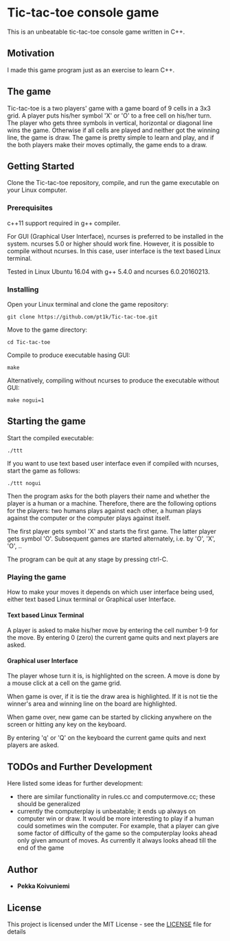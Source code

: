 # Tic-tac-toe console game

This is an unbeatable tic-tac-toe console game written in C++.

## Motivation

I made this game program just as an exercise to learn C++.


## The game

Tic-tac-toe is a two players' game with a game board of 9 cells in a 3x3 grid.
A player puts his/her symbol 'X' or 'O' to a free cell on his/her turn.
The player who gets three symbols in vertical, horizontal or diagonal line wins the game.
Otherwise if all cells are played and neither got the winning line, the game is draw.
The game is pretty simple to learn and play, and if the both players make their moves
optimally, the game ends to a draw.

## Getting Started

Clone the Tic-tac-toe repository, compile, and run the game executable on your Linux computer.

### Prerequisites

c++11 support required in g++ compiler.

For GUI (Graphical User Interface), ncurses is preferred to be installed in the system.
ncurses 5.0 or higher should work fine.
However, it is possible to compile without ncurses. In this case, user interface is the text based Linux terminal.

Tested in Linux Ubuntu 16.04 with g++ 5.4.0 and ncurses 6.0.20160213.


### Installing

Open your Linux terminal and clone the game repository:
```
git clone https://github.com/pt1k/Tic-tac-toe.git
```

Move to the game directory:
```
cd Tic-tac-toe
```
Compile to produce executable hasing GUI:
```
make
```
Alternatively, compiling without ncurses to produce the executable without GUI:
```
make nogui=1
```

## Starting the game

Start the compiled executable:
```
./ttt
```
If you want to use text based user interface even if compiled with ncurses, start the game as follows:
```
./ttt nogui
```

Then the program asks for the both players their name and whether the player is a human or a machine.
Therefore, there are the following options for the players: two humans plays against each other, a human plays against the computer or the computer plays against itself.

The first player gets symbol 'X' and starts the first game. The latter player gets symbol 'O'.
Subsequent games are started alternately, i.e. by 'O', 'X', 'O', ..

The program can be quit at any stage by pressing ctrl-C.

### Playing the game

How to make your moves it depends on which user interface being used, either text based Linux terminal or Graphical user Interface.

#### Text based Linux Terminal

A player is asked to make his/her move by entering the cell number 1-9 for the move.
By entering 0 (zero) the current game quits and next players are asked.

#### Graphical user Interface

The player whose turn it is, is highlighted on the screen. A move is done by a mouse click at a cell on the game grid. 

When game is over, if it is tie the draw area is highlighted. If it is not tie the winner's area and winning line on the board are highlighted. 

When game over, new game can be started by clicking anywhere on the screen or hitting any key on the keyboard.

By entering 'q' or 'Q' on the keyboard the current game quits and next players are asked.

## TODOs and Further Development 

Here listed some ideas for further development:

  - there are similar functionality in rules.cc and computermove.cc; these should be generalized
  - currently the computerplay is unbeatable; it ends up always on computer win or draw.
    It would be more interesting to play if a human could sometimes win the computer.
    For example, that a player can give some factor of difficulty of the game so the 
    computerplay looks ahead only given amount of moves. As currently it always looks ahead till the 
    end of the game
  

## Author

* **Pekka Koivuniemi**

## License

This project is licensed under the MIT License - see the [LICENSE](LICENSE) file for details

